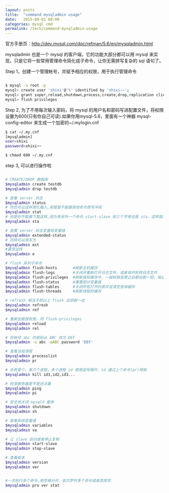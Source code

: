```yaml
---
layout: posts
title:  "command mysqladmin usage"
date:   2015-09-01 08:00
categories: mysql cmd
permalink: /tech/command-mysqladmin-usage
---
```


官方手册页：http://dev.mysql.com/doc/refman/5.6/en/mysqladmin.html

mysqladmin 也是一个 mysql 的客户端，它的功能大部分都可以用 mysql 来实现，只是它将一些常用管理命令简化成子命令，让你无需拼写复杂的 sql 语句了。

Step 1，创建一个管理帐号，并赋予相应的权限，用于执行管理命令

```bash

$ mysql -u root -p
mysql> create user 'shixi'@'%' identified by 'shixi~~';
mysql> grant super,reload,shutdown,process,create,drop,replication client,create user on *.* to 'shixi'@'%';
mysql> flush privileges

```
Step 2, 为了不用每次输入密码，将 mysql 的用户名和密码写进配置文件，将权限设置为600(只有你自己可读).如果你用mysql-5.6，里面有一个神器 mysql-config-editor 来生成一个加密的~/.mylogin.cnf

```bash
$ cat ~/.my.cnf
[mysqladmin]
user=shixi
password=shixi~~

$ chmod 600 ~/.my.cnf

```

step 3, 可以进行操作啦

```bash

# CREATE/DROP 数据库
$mysqladmin create testdb
$mysqladmin drop testdb

# 查看 server 状态
$mysqladmin status
# 你也可以这样简化输入,前提是不能跟其他命令简写冲突
$mysqladmin stat
# 但是你不能像下面这样,因为有另外一个命令 start-slave 前三个字母也是 sta，这样就冲突了
$mysqladmin sta

# 查看 server 状态变量和变量值
$mysqladmin extended-status
# 同样可以简写为
$mysqladmin ext  
#甚至这样
$mysqladmin e

# flush 系列子命令
$mysqladmin flush-hosts       #刷新主机缓存
$mysqladmin flush-logs        #关闭并重新打开日志文件，或者有时轮转日志文件
$mysqladmin flush-privileges  #刷新授权缓存中，一般权限变更之后都会刷一把，保证立刻生效
$mysqladmin flush-status      #重置部分变量值
$mysqladmin flush-tables      #关闭所有打开的表并且清空查询缓存
$mysqladmin flush-threads     #刷新线程的缓存

# refresh 相当于把以上 flush 全部做一边
$mysqladmin refresh
$mysqladmin ref

# 重新加载授权表，同 flush-privileges
$mysqladmin reload
$mysqladmin rel

# 将帐号 abc 的密码从 ABC 改为 DEF
$mysqladmin -u abc -pABC password 'DEF'

# 查看当前进程
$mysqladmin processlist
$mysqladmin pr

# 杀死某个，某几个进程，多个进程 id 使用逗号隔开，id 通过上个命令(pr)得到
$mysqladmin kill id1,id2,id3...

# 检查服务器是不是还活着
$mysqladmin ping
$mysqladmin pi

# 安全地关闭 mysqld 服务
$mysqladmin shutdown
$mysqladmin sh

# 查看系统变量值
$mysqladmin variables
$mysqladmin va

# 让 slave 启动或者停止复制
$mysqladmin start-slave
$mysqladmin stop-slave

# 查看版本
$mysqladmin version
$mysqladmin ver


#一次执行多个命令,用空格分开，依次罗列多个命令或者其简写
$mysqladmin pro ver stat

```
